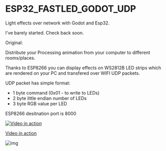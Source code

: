 # ESP32_FASTLED_GODOT_UDP
Light effects over network with Godot and Esp32.

I've barely started.  Check back soon.

Original:

Distribute your Processing animation from your computer to different rooms/places.

Thanks to ESP8266 you can display effects on WS2812B LED strips which are rendered on your PC and transfered over WIFI UDP packets.

UDP packet has simple format:
- 1 byte command (0x01 - to write to LEDs)
- 2 byte little endian number of LEDs
- 3 byte RGB value per LED

ESP8266 desitnation port is 8000

[![Video in action](https://raw.githubusercontent.com/hubmartin/ESP8266_WS2812B_UDP/master/doc/img/video.jpg)](https://youtu.be/okA8Il88aNk "Video Title")

[Video in action]()

![img](https://raw.githubusercontent.com/hubmartin/ESP8266_WS2812B_UDP/master/doc/img/screen.jpg)

